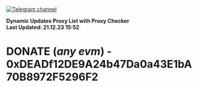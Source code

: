 [![Telegram channel](https://img.shields.io/endpoint?url=https://runkit.io/damiankrawczyk/telegram-badge/branches/master?url=https://t.me/n4z4v0d)](https://t.me/n4z4v0d) 

**Dynamic Updates Proxy List with Proxy Checker**  
**Last Updated: 21.12.23 15:52**

# DONATE (_any evm_) - 0xDEADf12DE9A24b47Da0a43E1bA70B8972F5296F2
